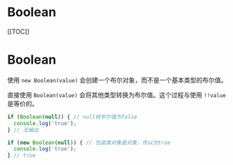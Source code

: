 # Boolean


[[TOC]]

# Boolean
使用 `new Boolean(value)` 会创建一个布尔对象，而不是一个基本类型的布尔值。

直接使用 `Boolean(value)` 会将其他类型转换为布尔值。这个过程与使用 `!!value` 是等价的。

```js
if (Boolean(null)) { // null转布尔值为false
  console.log('true');
} // 无输出

if (new Boolean(null)) { // 包装类对象是对象，所以为true
  console.log('true');
} // true
```

